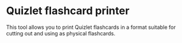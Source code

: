 # Quizlet flashcard printer

This tool allows you to print Quizlet flashcards in a format suitable for cutting out and using as physical flashcards.
